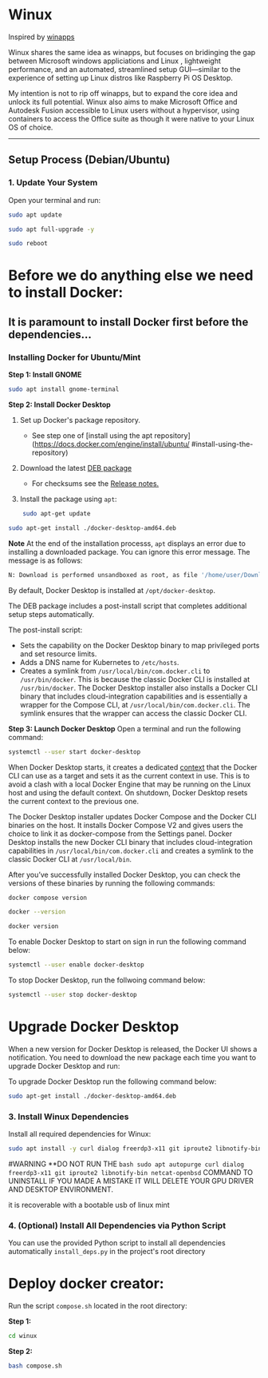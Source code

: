 # Winux

Inspired by [winapps](https://github.com/winapps-org/winapps)

Winux shares the same idea as winapps, but focuses on bridinging the gap between Microsoft windows appliciations and Linux , lightweight performance, and an automated, streamlined setup GUI—similar to the experience of setting up Linux distros like Raspberry Pi OS Desktop.

My intention is not to rip off winapps, but to expand the core idea and unlock its full potential.
Winux also aims to make Microsoft Office and Autodesk Fusion accessible to Linux users without a hypervisor, using containers to access the Office suite as though it were native to your Linux OS of choice.

---

## Setup Process (Debian/Ubuntu)

### 1. Update Your System

Open your terminal and run:
```bash
sudo apt update
```

```bash
sudo apt full-upgrade -y
```

```bash
sudo reboot
```
# Before we do anything else we need to install Docker:
## It is paramount to install Docker first before the dependencies...

### Installing Docker for Ubuntu/Mint
**Step 1: Install GNOME**
```bash
sudo apt install gnome-terminal
```

**Step 2: Install Docker Desktop**
1. Set up Docker's package repository. 
   - See step one of [install using the apt repository](https://docs.docker.com/engine/install/ubuntu/  #install-using-the-repository)
  
2. Download the latest [DEB package](https://desktop.docker.com/linux/main/amd64/docker-desktop-amd64.deb?utm_source=docker&utm_medium=webreferral&utm_campaign=docs-driven-download-linux-amd64)
   - For checksums see the [Release notes.](https://docs.docker.com/desktop/release-notes/)

3. Install the package using `apt`:
```bash
    sudo apt-get update
```

```bash
sudo apt-get install ./docker-desktop-amd64.deb
```
**Note**
At the end of the installation processs, `apt` displays an error due to installing a downloaded package.
You can ignore this error message. The message is as follows:
```bash 
N: Download is performed unsandboxed as root, as file '/home/user/Downloads/docker-desktop.deb' couldn't be accessed by user '_apt'. - pkgAcquire::Run (13: Permission denied)
```
By default, Docker Desktop is installed at `/opt/docker-desktop`.

The DEB package includes a post-install script that completes additional setup steps automatically.

The post-install script:

- Sets the capability on the Docker Desktop binary to map privileged ports and set resource limits.
- Adds a DNS name for Kubernetes to `/etc/hosts`.
- Creates a symlink from `/usr/local/bin/com.docker.cli` to `/usr/bin/docker`. 
  This is because the classic Docker CLI is installed at `/usr/bin/docker`. 
  The Docker Desktop installer also installs a Docker CLI binary that includes cloud-integration capabilities and is essentially a wrapper for the Compose CLI, at `/usr/local/bin/com.docker.cli`. 
  The symlink ensures that the wrapper can access the classic Docker CLI.

**Step 3: Launch Docker Desktop**
Open a terminal and run the following command:
```bash
systemctl --user start docker-desktop
```
When Docker Desktop starts, it creates a dedicated [context](https://docs.docker.com/engine/context/working-with-contexts) that the Docker CLI can use as a target and sets it as the current context in use. This is to avoid a clash with a local Docker Engine that may be running on the Linux host and using the default context. On shutdown, Docker Desktop resets the current context to the previous one.

The Docker Desktop installer updates Docker Compose and the Docker CLI binaries on the host. It installs Docker Compose V2 and gives users the choice to link it as docker-compose from the Settings panel. Docker Desktop installs the new Docker CLI binary that includes cloud-integration capabilities in `/usr/local/bin/com.docker.cli` and creates a symlink to the classic Docker CLI at `/usr/local/bin`.

After you’ve successfully installed Docker Desktop, you can check the versions of these binaries by running the following commands:
```bash
docker compose version
```
```bash
docker --version
```
```bash
docker version
```
To enable Docker Desktop to start on sign in run the following command below:
```bash
systemctl --user enable docker-desktop
```

To stop Docker Desktop, run the follwoing command below:
```bash
systemctl --user stop docker-desktop
```

# Upgrade Docker Desktop
When a new version for Docker Desktop is released, the Docker UI shows a notification. You need to download the new package each time you want to upgrade Docker Desktop and run:

To upgrade Docker Desktop run the following command below:
```bash
sudo apt-get install ./docker-desktop-amd64.deb
```

### 3. Install Winux Dependencies

Install all required dependencies for Winux:
```bash
sudo apt install -y curl dialog freerdp3-x11 git iproute2 libnotify-bin netcat-openbsd
```

#WARNING
**DO NOT RUN THE ```bash sudo apt autopurge curl dialog freerdp3-x11 git iproute2 libnotify-bin netcat-openbsd``` COMMAND TO UNINSTALL IF YOU MADE A MISTAKE IT WILL DELETE YOUR GPU DRIVER AND DESKTOP ENVIRONMENT.

it is recoverable with a bootable usb of linux mint

### 4. (Optional) Install All Dependencies via Python Script

You can use the provided Python script to install all dependencies automatically `install_deps.py` in the project's root directory

# Deploy docker creator:
Run the script `compose.sh` located in the root directory:

**Step 1:**
```bash
cd winux
```

**Step 2:**
```bash
bash compose.sh
```